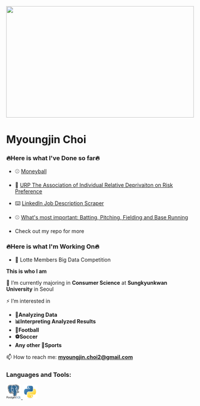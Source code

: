 <center><img src="https://blog.kakaocdn.net/dn/I2OXw/btqDdIicE5C/2D1KhqNaLD8FsvXMrsyD5k/img.gif" width="100%" height="300"></center>
<h1 align="left">Myoungjin Choi</h1>
<h3 align="left">🔥Here is what I've Done so far🔥</h3>

   - ⚾ [Moneyball](https://github.com/jinwls/Moneyball)
   
   - 📝 [URP The Association of Individual Relative Deprivaiton on Risk Preference](https://github.com/jinwls/Relative_Deprivation_Risk_Preference)
    
   - ⌨️ [LinkedIn Job Description Scraper](https://github.com/jinwls/LinkedIn_Job_Post)
   
   - ⚾ [What's most important: Batting, Pitching, Fielding and Base Running](https://github.com/jinwls/Batting_Pitching_Fielding_Running)

   - Check out my repo for more

<h3 align="left">🔥Here is what I'm Working On🔥</h3>

   - 🚀 Lotte Members Big Data Competition


**This is who I am**

🌱 I’m currently majoring in **Consumer Science** at **Sungkyunkwan University** in Seoul

⚡ I’m interested in 
   - **🧐Analyzing Data** 
   - **📊Interpreting Analyzed Results** 
   - **🏈Football** 
   - **⚽️Soccer**
   - **Any other 💪Sports**


📫 How to reach me: **myoungjin.choi2@gmail.com**


<h3 align="left">Languages and Tools:</h3>
<p align="left"> <a href="https://www.postgresql.org" target="_blank" rel="noreferrer"> <img src="https://raw.githubusercontent.com/devicons/devicon/master/icons/postgresql/postgresql-original-wordmark.svg" alt="postgresql" width="40" height="40"/> </a> <a href="https://www.python.org" target="_blank" rel="noreferrer"> <img src="https://raw.githubusercontent.com/devicons/devicon/master/icons/python/python-original.svg" alt="python" width="40" height="40"/> </a> </p>
